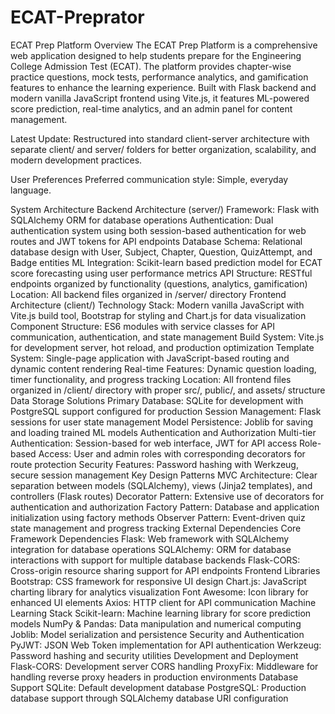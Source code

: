 # ECAT-Preprator
ECAT Prep Platform
Overview
The ECAT Prep Platform is a comprehensive web application designed to help students prepare for the Engineering College Admission Test (ECAT). The platform provides chapter-wise practice questions, mock tests, performance analytics, and gamification features to enhance the learning experience. Built with Flask backend and modern vanilla JavaScript frontend using Vite.js, it features ML-powered score prediction, real-time analytics, and an admin panel for content management.

Latest Update: Restructured into standard client-server architecture with separate client/ and server/ folders for better organization, scalability, and modern development practices.

User Preferences
Preferred communication style: Simple, everyday language.

System Architecture
Backend Architecture (server/)
Framework: Flask with SQLAlchemy ORM for database operations
Authentication: Dual authentication system using both session-based authentication for web routes and JWT tokens for API endpoints
Database Schema: Relational database design with User, Subject, Chapter, Question, QuizAttempt, and Badge entities
ML Integration: Scikit-learn based prediction model for ECAT score forecasting using user performance metrics
API Structure: RESTful endpoints organized by functionality (questions, analytics, gamification)
Location: All backend files organized in /server/ directory
Frontend Architecture (client/)
Technology Stack: Modern vanilla JavaScript with Vite.js build tool, Bootstrap for styling and Chart.js for data visualization
Component Structure: ES6 modules with service classes for API communication, authentication, and state management
Build System: Vite.js for development server, hot reload, and production optimization
Template System: Single-page application with JavaScript-based routing and dynamic content rendering
Real-time Features: Dynamic question loading, timer functionality, and progress tracking
Location: All frontend files organized in /client/ directory with proper src/, public/, and assets/ structure
Data Storage Solutions
Primary Database: SQLite for development with PostgreSQL support configured for production
Session Management: Flask sessions for user state management
Model Persistence: Joblib for saving and loading trained ML models
Authentication and Authorization
Multi-tier Authentication: Session-based for web interface, JWT for API access
Role-based Access: User and admin roles with corresponding decorators for route protection
Security Features: Password hashing with Werkzeug, secure session management
Key Design Patterns
MVC Architecture: Clear separation between models (SQLAlchemy), views (Jinja2 templates), and controllers (Flask routes)
Decorator Pattern: Extensive use of decorators for authentication and authorization
Factory Pattern: Database and application initialization using factory methods
Observer Pattern: Event-driven quiz state management and progress tracking
External Dependencies
Core Framework Dependencies
Flask: Web framework with SQLAlchemy integration for database operations
SQLAlchemy: ORM for database interactions with support for multiple database backends
Flask-CORS: Cross-origin resource sharing support for API endpoints
Frontend Libraries
Bootstrap: CSS framework for responsive UI design
Chart.js: JavaScript charting library for analytics visualization
Font Awesome: Icon library for enhanced UI elements
Axios: HTTP client for API communication
Machine Learning Stack
Scikit-learn: Machine learning library for score prediction models
NumPy & Pandas: Data manipulation and numerical computing
Joblib: Model serialization and persistence
Security and Authentication
PyJWT: JSON Web Token implementation for API authentication
Werkzeug: Password hashing and security utilities
Development and Deployment
Flask-CORS: Development server CORS handling
ProxyFix: Middleware for handling reverse proxy headers in production environments
Database Support
SQLite: Default development database
PostgreSQL: Production database support through SQLAlchemy database URI configuration

